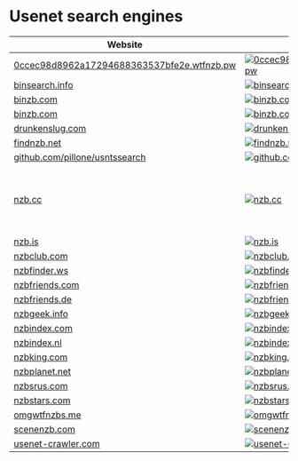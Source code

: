 # Usenet search engines

|Website|Status|Remark|
|-|-|-|
|[0ccec98d8962a17294688363537bfe2e.wtfnzb.pw](https://0ccec98d8962a17294688363537bfe2e.wtfnzb.pw/)|[![0ccec98d8962a17294688363537bfe2e.wtfnzb.pw](https://img.shields.io/website?down_color=red&down_message=offline&up_color=green&up_message=online&url=https%3A%2F%2F0ccec98d8962a17294688363537bfe2e.wtfnzb.pw)](https://0ccec98d8962a17294688363537bfe2e.wtfnzb.pw/)|-|
|[binsearch.info](https://binsearch.info/)|[![binsearch.info](https://img.shields.io/website?down_color=red&down_message=offline&up_color=green&up_message=online&url=https%3A%2F%2Fbinsearch.info)](https://binsearch.info/)|-|
|[binzb.com](https://binzb.com/)|[![binzb.com](https://img.shields.io/website?down_color=red&down_message=offline&up_color=green&up_message=online&url=https%3A%2F%2Fbinzb.com)](https://binzb.com/)|-|
|[binzb.com](https://binzb.com/)|[![binzb.com](https://img.shields.io/website?down_color=red&down_message=offline&up_color=green&up_message=online&url=https%3A%2F%2Fbinzb.com)](https://binzb.com/)|-|
|[drunkenslug.com](https://drunkenslug.com/)|[![drunkenslug.com](https://img.shields.io/website?down_color=red&down_message=offline&up_color=green&up_message=online&url=https%3A%2F%2Fdrunkenslug.com)](https://drunkenslug.com/)|-|
|[findnzb.net](https://findnzb.net/)|[![findnzb.net](https://img.shields.io/website?down_color=red&down_message=offline&up_color=green&up_message=online&url=https%3A%2F%2Ffindnzb.net)](https://findnzb.net/)|-|
|[github.com/pillone/usntssearch](https://github.com/pillone/usntssearch/)|[![github.com/pillone/usntssearch](https://img.shields.io/website?down_color=red&down_message=offline&up_color=green&up_message=online&url=https%3A%2F%2Fgithub.com/pillone/usntssearch)](https://github.com/pillone/usntssearch/)|-|
|[nzb.cc](https://nzb.cc/)|[![nzb.cc](https://img.shields.io/website?down_color=red&down_message=offline&up_color=green&up_message=online&url=https%3A%2F%2Fnzb.cc)](https://nzb.cc/)|⚠️ Seems to be offline. Reasons are unknown.|
|[nzb.is](https://nzb.is/)|[![nzb.is](https://img.shields.io/website?down_color=red&down_message=offline&up_color=green&up_message=online&url=https%3A%2F%2Fnzb.is)](https://nzb.is/)|-|
|[nzbclub.com](http://nzbclub.com/)|[![nzbclub.com](https://img.shields.io/website?down_color=red&down_message=offline&up_color=green&up_message=online&url=http%3A%2F%2Fnzbclub.com)](http://nzbclub.com/)|-|
|[nzbfinder.ws](https://nzbfinder.ws/)|[![nzbfinder.ws](https://img.shields.io/website?down_color=red&down_message=offline&up_color=green&up_message=online&url=https%3A%2F%2Fnzbfinder.ws)](https://nzbfinder.ws/)|-|
|[nzbfriends.com](https://nzbfriends.com/)|[![nzbfriends.com](https://img.shields.io/website?down_color=red&down_message=offline&up_color=green&up_message=online&url=https%3A%2F%2Fnzbfriends.com)](https://nzbfriends.com/)|-|
|[nzbfriends.de](http://nzbfriends.de/)|[![nzbfriends.de](https://img.shields.io/website?down_color=red&down_message=offline&up_color=green&up_message=online&url=http%3A%2F%2Fnzbfriends.de)](http://nzbfriends.de/)|-|
|[nzbgeek.info](https://nzbgeek.info/)|[![nzbgeek.info](https://img.shields.io/website?down_color=red&down_message=offline&up_color=green&up_message=online&url=https%3A%2F%2Fnzbgeek.info)](https://nzbgeek.info/)|-|
|[nzbindex.com](https://nzbindex.com/)|[![nzbindex.com](https://img.shields.io/website?down_color=red&down_message=offline&up_color=green&up_message=online&url=https%3A%2F%2Fnzbindex.com)](https://nzbindex.com/)|-|
|[nzbindex.nl](https://nzbindex.nl/)|[![nzbindex.nl](https://img.shields.io/website?down_color=red&down_message=offline&up_color=green&up_message=online&url=https%3A%2F%2Fnzbindex.nl)](https://nzbindex.nl/)|-|
|[nzbking.com](https://nzbking.com/)|[![nzbking.com](https://img.shields.io/website?down_color=red&down_message=offline&up_color=green&up_message=online&url=https%3A%2F%2Fnzbking.com)](https://nzbking.com/)|-|
|[nzbplanet.net](https://nzbplanet.net/)|[![nzbplanet.net](https://img.shields.io/website?down_color=red&down_message=offline&up_color=green&up_message=online&url=https%3A%2F%2Fnzbplanet.net)](https://nzbplanet.net/)|-|
|[nzbsrus.com](https://nzbsrus.com/)|[![nzbsrus.com](https://img.shields.io/website?down_color=red&down_message=offline&up_color=green&up_message=online&url=https%3A%2F%2Fnzbsrus.com)](https://nzbsrus.com/)|-|
|[nzbstars.com](https://nzbstars.com/)|[![nzbstars.com](https://img.shields.io/website?down_color=red&down_message=offline&up_color=green&up_message=online&url=https%3A%2F%2Fnzbstars.com)](https://nzbstars.com/)|-|
|[omgwtfnzbs.me](https://omgwtfnzbs.me/)|[![omgwtfnzbs.me](https://img.shields.io/website?down_color=red&down_message=offline&up_color=green&up_message=online&url=https%3A%2F%2Fomgwtfnzbs.me)](https://omgwtfnzbs.me/)|-|
|[scenenzb.com](https://scenenzb.com/)|[![scenenzb.com](https://img.shields.io/website?down_color=red&down_message=offline&up_color=green&up_message=online&url=https%3A%2F%2Fscenenzb.com)](https://scenenzb.com/)|-|
|[usenet-crawler.com](https://usenet-crawler.com/)|[![usenet-crawler.com](https://img.shields.io/website?down_color=red&down_message=offline&up_color=green&up_message=online&url=https%3A%2F%2Fusenet-crawler.com)](https://usenet-crawler.com/)|-|
